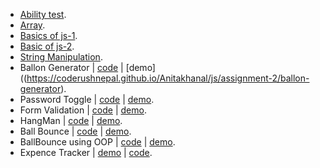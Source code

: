 * [Ability test](https://github.com/Coderushnepal/Anitakhanal/tree/master/js/assignment-1/ability%20test).
* [Array](https://github.com/Coderushnepal/Anitakhanal/tree/master/js/assignment-1/array).
* [Basics of js-1](https://github.com/Coderushnepal/Anitakhanal/tree/master/js/assignment-1/basics%20of%20js).
* [Basic of js-2](https://github.com/Coderushnepal/Anitakhanal/tree/master/js/assignment-1/basics%20of%20js-2).
* [String Manipulation](https://github.com/Coderushnepal/Anitakhanal/tree/master/js/assignment-1/string%20manipulation).
* Ballon Generator | [code](https://github.com/Coderushnepal/Anitakhanal/tree/master/js/assignment-2/ballon-generator) | [demo]((https://coderushnepal.github.io/Anitakhanal/js/assignment-2/ballon-generator).
* Password Toggle | [code](https://github.com/Coderushnepal/Anitakhanal/tree/master/js/assignment-2/password) | [demo](https://coderushnepal.github.io/Anitakhanal/js/assignment-2/password).
* Form Validation | [code](https://github.com/Coderushnepal/Anitakhanal/tree/master/js/assignment-3) | [demo](https://coderushnepal.github.io/Anitakhanal/js/assignment-3/).
* HangMan | [code](https://github.com/Coderushnepal/Anitakhanal/tree/master/js/assignment-4) | [demo](https://coderushnepal.github.io/Anitakhanal/js/assignment-4/).
* Ball Bounce | [code](https://github.com/Coderushnepal/Anitakhanal/tree/master/js/assignment-5) | [demo](https://coderushnepal.github.io/Anitakhanal/js/assignment-5/).
* BallBounce using OOP | [code](https://github.com/Coderushnepal/Anitakhanal/tree/master/js/assignment-6) | [demo](https://coderushnepal.github.io/Anitakhanal/js/assignment-6/).
* Expence Tracker | [demo](https://github.com/Coderushnepal/Anitakhanal/tree/master/js/assignment-7) | [code](https://coderushnepal.github.io/Anitakhanal/js/assignment-7/).